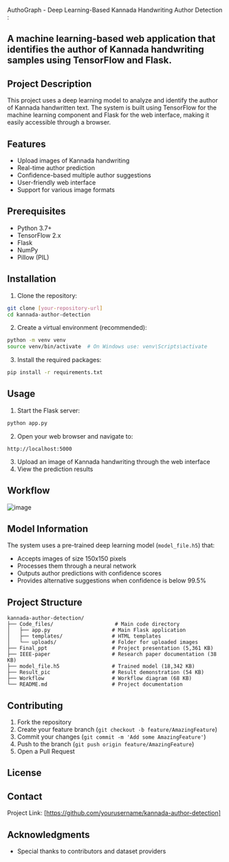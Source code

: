 AuthoGraph - Deep Learning-Based Kannada Handwriting Author Detection :

A machine learning-based web application that identifies the author of Kannada handwriting samples using TensorFlow and Flask.
---
## Project Description

This project uses a deep learning model to analyze and identify the author of Kannada handwritten text. The system is built using TensorFlow for the machine learning component and Flask for the web interface, making it easily accessible through a browser.

## Features

- Upload images of Kannada handwriting
- Real-time author prediction
- Confidence-based multiple author suggestions
- User-friendly web interface
- Support for various image formats

## Prerequisites

- Python 3.7+
- TensorFlow 2.x
- Flask
- NumPy
- Pillow (PIL)

## Installation

1. Clone the repository:
```bash
git clone [your-repository-url]
cd kannada-author-detection
```

2. Create a virtual environment (recommended):
```bash
python -m venv venv
source venv/bin/activate  # On Windows use: venv\Scripts\activate
```

3. Install the required packages:
```bash
pip install -r requirements.txt
```

## Usage

1. Start the Flask server:
```bash
python app.py
```

2. Open your web browser and navigate to:
```
http://localhost:5000
```

3. Upload an image of Kannada handwriting through the web interface
4. View the prediction results

## Workflow

![image](https://github.com/user-attachments/assets/671d7377-c5a0-482f-b87b-aeb42bc6538a)





## Model Information

The system uses a pre-trained deep learning model (`model_file.h5`) that:
- Accepts images of size 150x150 pixels
- Processes them through a neural network
- Outputs author predictions with confidence scores
- Provides alternative suggestions when confidence is below 99.5%

## Project Structure

```
kannada-author-detection/
├── Code_files/                    # Main code directory
│   ├── app.py                    # Main Flask application
│   ├── templates/                # HTML templates
│   └── uploads/                  # Folder for uploaded images
├── Final_ppt                     # Project presentation (5,361 KB)
├── IEEE-paper                    # Research paper documentation (38 KB)
├── model_file.h5                 # Trained model (18,342 KB)
├── Result_pic                    # Result demonstration (54 KB)
├── Workflow                      # Workflow diagram (68 KB)
└── README.md                     # Project documentation
```

## Contributing

1. Fork the repository
2. Create your feature branch (`git checkout -b feature/AmazingFeature`)
3. Commit your changes (`git commit -m 'Add some AmazingFeature'`)
4. Push to the branch (`git push origin feature/AmazingFeature`)
5. Open a Pull Request

## License

## Contact

Project Link: [https://github.com/yourusername/kannada-author-detection]

## Acknowledgments

- Special thanks to contributors and dataset providers
